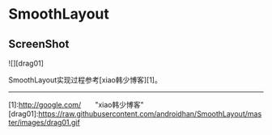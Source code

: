 # SmoothLayout

## ScreenShot

![][drag01]

SmoothLayout实现过程参考[xiao韩少博客][1]。



--------------
[1]:http://google.com/        "xiao韩少博客" 
[drag01]:https://raw.githubusercontent.com/androidhan/SmoothLayout/master/images/drag01.gif
